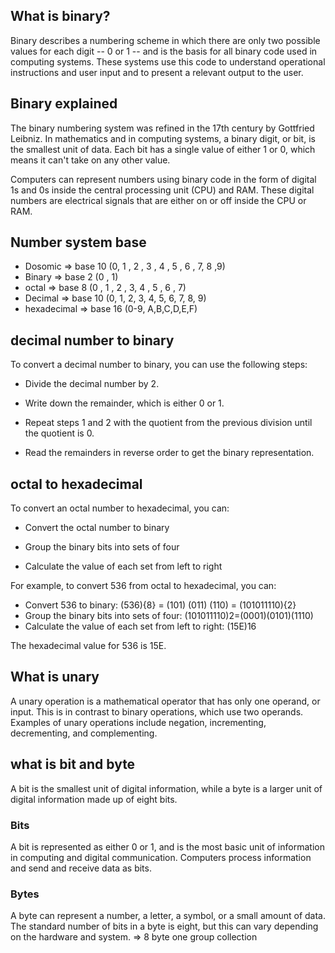 ## What is binary?

Binary describes a numbering scheme in which there are only two possible values for each digit -- 0 or 1 -- and is the basis for all binary code used in computing systems. These systems use this code to understand operational instructions and user input and to present a relevant output to the user.

## Binary explained

The binary numbering system was refined in the 17th century by Gottfried Leibniz. In mathematics and in computing systems, a binary digit, or bit, is the smallest unit of data. Each bit has a single value of either 1 or 0, which means it can't take on any other value.

Computers can represent numbers using binary code in the form of digital 1s and 0s inside the central processing unit (CPU) and RAM. These digital numbers are electrical signals that are either on or off inside the CPU or RAM.

## Number system base

- Dosomic => base 10 (0, 1 , 2 , 3 , 4 , 5 , 6 , 7, 8 ,9)
- Binary => base 2 (0 , 1)
- octal => base 8 (0 , 1 , 2 , 3, 4 , 5 , 6 , 7)
- Decimal => base 10 (0, 1, 2, 3, 4, 5, 6, 7, 8, 9)
- hexadecimal => base 16 (0-9, A,B,C,D,E,F)

## decimal number to binary

To convert a decimal number to binary, you can use the following steps:

- Divide the decimal number by 2.

- Write down the remainder, which is either 0 or 1.

- Repeat steps 1 and 2 with the quotient from the previous division until the quotient is 0.

- Read the remainders in reverse order to get the binary representation.

## octal to hexadecimal

To convert an octal number to hexadecimal, you can:

- Convert the octal number to binary

- Group the binary bits into sets of four

- Calculate the value of each set from left to right

For example, to convert 536 from octal to hexadecimal, you can:

- Convert 536 to binary: (536){8} = (101) (011) (110) = (101011110){2}
- Group the binary bits into sets of four: (101011110)2=(0001)(0101)(1110)
- Calculate the value of each set from left to right: (15E)16

The hexadecimal value for 536 is 15E.

## What is unary

A unary operation is a mathematical operator that has only one operand, or input. This is in contrast to binary operations, which use two operands. Examples of unary operations include negation, incrementing, decrementing, and complementing.

## what is bit and byte

A bit is the smallest unit of digital information, while a byte is a larger unit of digital information made up of eight bits.

### Bits

A bit is represented as either 0 or 1, and is the most basic unit of information in computing and digital communication. Computers process information and send and receive data as bits.

### Bytes

A byte can represent a number, a letter, a symbol, or a small amount of data. The standard number of bits in a byte is eight, but this can vary depending on the hardware and system.
=> 8 byte one group collection
